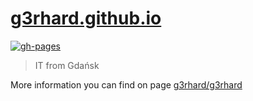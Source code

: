 # [g3rhard.github.io](https://g3rhard.github.io)

[![gh-pages][badge-gh-actions-gh-pages]][link-gh-actions-gh-pages]

> IT from Gdańsk

More information you can find on page [g3rhard/g3rhard](https://github.com/g3rhard/g3rhard)

[badge-gh-actions-gh-pages]: https://github.com/g3rhard/g3rhard.github.io/actions/workflows/gh-pages.yml/badge.svg?branch=main
[link-gh-actions-gh-pages]: https://github.com/g3rhard/g3rhard.github.io/actions?query=workflow%3Agh-pages
